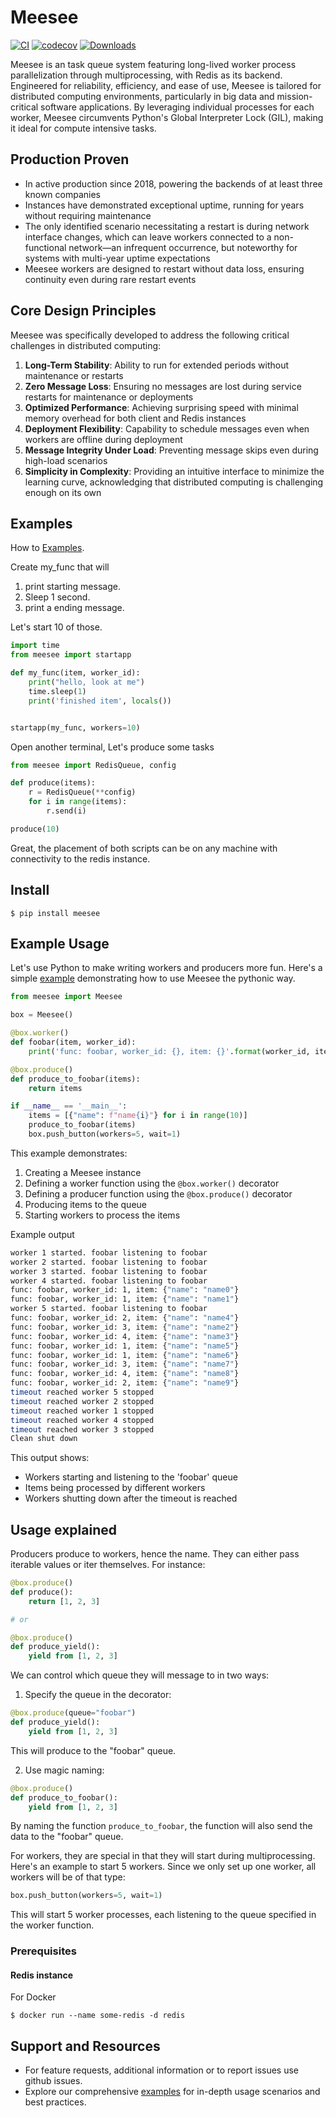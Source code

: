 # Meesee
[![CI](https://github.com/Attumm/meesee/actions/workflows/ci.yml/badge.svg)](https://github.com/Attumm/meesee/actions/workflows/ci.yml)
[![codecov](https://codecov.io/gh/Attumm/meesee/graph/badge.svg?token=upEkV8OYwI)](https://codecov.io/gh/Attumm/meesee)
[![Downloads](https://static.pepy.tech/badge/meesee)](https://pepy.tech/project/meesee)

Meesee is an task queue system featuring long-lived worker process parallelization through multiprocessing, with Redis as its backend. Engineered for reliability, efficiency, and ease of use, Meesee is tailored for distributed computing environments, particularly in big data and mission-critical software applications. By leveraging individual processes for each worker, Meesee circumvents Python's Global Interpreter Lock (GIL), making it ideal for compute intensive tasks.

## Production Proven

- In active production since 2018, powering the backends of at least three known companies
- Instances have demonstrated exceptional uptime, running for years without requiring maintenance
- The only identified scenario necessitating a restart is during network interface changes, which can leave workers connected to a non-functional network—an infrequent occurrence, but noteworthy for systems with multi-year uptime expectations
- Meesee workers are designed to restart without data loss, ensuring continuity even during rare restart events


## Core Design Principles

Meesee was specifically developed to address the following critical challenges in distributed computing:

1. **Long-Term Stability**: Ability to run for extended periods without maintenance or restarts
2. **Zero Message Loss**: Ensuring no messages are lost during service restarts for maintenance or deployments
3. **Optimized Performance**: Achieving surprising speed with minimal memory overhead for both client and Redis instances
4. **Deployment Flexibility**: Capability to schedule messages even when workers are offline during deployment
5. **Message Integrity Under Load**: Preventing message skips even during high-load scenarios
6. **Simplicity in Complexity**: Providing an intuitive interface to minimize the learning curve, acknowledging that distributed computing is challenging enough on its own


## Examples
How to [Examples](https://github.com/Attumm/meesee/tree/main/examples).

Create my_func that will 
1. print starting message.
2. Sleep 1 second.
3. print a ending message.

Let's start 10 of those.


```python
import time
from meesee import startapp

def my_func(item, worker_id):
    print("hello, look at me")
    time.sleep(1)
    print('finished item', locals())


startapp(my_func, workers=10)
```

Open another terminal, Let's produce some tasks
```python
from meesee import RedisQueue, config

def produce(items):
    r = RedisQueue(**config)
    for i in range(items):
        r.send(i)

produce(10)

```

Great, the placement of both scripts can be on any machine with connectivity to the redis instance.

## Install

```
$ pip install meesee
```

## Example Usage

Let's use Python to make writing workers and producers more fun.
Here's a simple [example](https://github.com/Attumm/meesee/tree/main/examples/example_decorator_magic_simple.py) demonstrating how to use Meesee the pythonic way.

```python
from meesee import Meesee 

box = Meesee()

@box.worker()
def foobar(item, worker_id):
    print('func: foobar, worker_id: {}, item: {}'.format(worker_id, item))

@box.produce()
def produce_to_foobar(items):
    return items

if __name__ == '__main__':
    items = [{"name": f"name{i}"} for i in range(10)]
    produce_to_foobar(items)
    box.push_button(workers=5, wait=1)
```

This example demonstrates:
1. Creating a Meesee instance
2. Defining a worker function using the `@box.worker()` decorator
3. Defining a producer function using the `@box.produce()` decorator
4. Producing items to the queue
5. Starting workers to process the items



Example output
```bash
worker 1 started. foobar listening to foobar
worker 2 started. foobar listening to foobar
worker 3 started. foobar listening to foobar
worker 4 started. foobar listening to foobar
func: foobar, worker_id: 1, item: {"name": "name0"}
func: foobar, worker_id: 1, item: {"name": "name1"}
worker 5 started. foobar listening to foobar
func: foobar, worker_id: 2, item: {"name": "name4"}
func: foobar, worker_id: 3, item: {"name": "name2"}
func: foobar, worker_id: 4, item: {"name": "name3"}
func: foobar, worker_id: 1, item: {"name": "name5"}
func: foobar, worker_id: 1, item: {"name": "name6"}
func: foobar, worker_id: 3, item: {"name": "name7"}
func: foobar, worker_id: 4, item: {"name": "name8"}
func: foobar, worker_id: 2, item: {"name": "name9"}
timeout reached worker 5 stopped
timeout reached worker 2 stopped
timeout reached worker 1 stopped
timeout reached worker 4 stopped
timeout reached worker 3 stopped
Clean shut down
```

This output shows:
- Workers starting and listening to the 'foobar' queue
- Items being processed by different workers
- Workers shutting down after the timeout is reached

## Usage explained


Producers produce to workers, hence the name. They can either pass iterable values or iter themselves. For instance:

```python
@box.produce()
def produce():
    return [1, 2, 3]

# or 

@box.produce()
def produce_yield():
    yield from [1, 2, 3]
```

We can control which queue they will message to in two ways:

1. Specify the queue in the decorator:
```python
@box.produce(queue="foobar")
def produce_yield():
    yield from [1, 2, 3]
```
This will produce to the "foobar" queue.

2. Use magic naming:
```python
@box.produce()
def produce_to_foobar():
    yield from [1, 2, 3]
```
By naming the function `produce_to_foobar`, the function will also send the data to the "foobar" queue.

For workers, they are special in that they will start during multiprocessing. Here's an example to start 5 workers. Since we only set up one worker, all workers will be of that type:

```python
box.push_button(workers=5, wait=1)
```

This will start 5 worker processes, each listening to the queue specified in the worker function.

### Prerequisites

#### Redis instance

For Docker
```
$ docker run --name some-redis -d redis
```

## Support and Resources

- For feature requests, additional information or to report issues use github issues.
- Explore our comprehensive [examples](https://github.com/Attumm/meesee/tree/main/examples) for in-depth usage scenarios and best practices.
